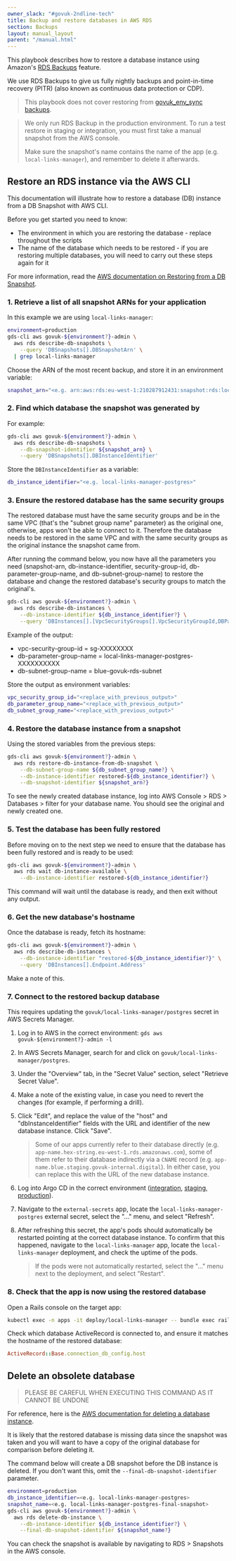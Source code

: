 ```yaml
---
owner_slack: "#govuk-2ndline-tech"
title: Backup and restore databases in AWS RDS
section: Backups
layout: manual_layout
parent: "/manual.html"
---
```


This playbook describes how to restore a database instance using Amazon's [RDS Backups](https://docs.aws.amazon.com/AmazonRDS/latest/UserGuide/USER_WorkingWithAutomatedBackups.html) feature.

We use RDS Backups to give us fully nightly backups and point-in-time recovery (PITR) (also known as continuous data protection or CDP).

> This playbook does not cover restoring from [govuk_env_sync backups](govuk-env-sync.html).

<!-- Force markdown to separate these quotes -->

> We only run RDS Backup in the production environment. To run a test restore in staging or integration, you must first take a manual snapshot from the AWS console.
>
> Make sure the snapshot's name contains the name of the app (e.g. `local-links-manager`), and remember to delete it afterwards.

## Restore an RDS instance via the AWS CLI

This documentation will illustrate how to restore a database (DB) instance from a DB Snapshot with AWS CLI.

Before you get started you need to know:

* The environment in which you are restoring the database - replace <environment> throughout the scripts
* The name of the database which needs to be restored - if you are restoring multiple databases, you will need to carry out these steps again for it

For more information, read the [AWS documentation on Restoring from a DB Snapshot](https://docs.aws.amazon.com/AmazonRDS/latest/UserGuide/USER_RestoreFromSnapshot.html).

### 1. Retrieve a list of all snapshot ARNs for your application

In this example we are using `local-links-manager`:

```sh
environment=production
gds-cli aws govuk-${environment?}-admin \
  aws rds describe-db-snapshots \
    --query 'DBSnapshots[].DBSnapshotArn' \
  | grep local-links-manager
```

Choose the ARN of the most recent backup, and store it in an environment variable:

```sh
snapshot_arn="<e.g. arn:aws:rds:eu-west-1:210287912431:snapshot:rds:local-links-manager-postgres-2022-07-05-01-09>"
```

### 2. Find which database the snapshot was generated by

For example:

```sh
gds-cli aws govuk-${environment?}-admin \
  aws rds describe-db-snapshots \
    --db-snapshot-identifier ${snapshot_arn} \
    --query 'DBSnapshots[].DBInstanceIdentifier'
```

Store the `DBInstanceIdentifier` as a variable:

```sh
db_instance_identifier="<e.g. local-links-manager-postgres>"
```

### 3. Ensure the restored database has the same security groups

The restored database must have the same security groups and be in the same VPC (that's the "subnet group name" parameter) as the original one, otherwise, apps won't be able to connect to it. Therefore the database needs to be restored in the same VPC and with the same security groups as the original instance the snapshot came from.

After running the command below, you now have all the parameters you need (snapshot-arn, db-instance-identifier, security-group-id, db-parameter-group-name, and db-subnet-group-name) to restore the database and change the restored database's security groups to match the original's.

```sh
gds-cli aws govuk-${environment?}-admin \
  aws rds describe-db-instances \
    --db-instance-identifier ${db_instance_identifier?} \
    --query 'DBInstances[].[VpcSecurityGroups[].VpcSecurityGroupId,DBParameterGroups[].DBParameterGroupName,DBSubnetGroup.DBSubnetGroupName]'
```

Example of the output:

* vpc-security-group-id = sg-XXXXXXXX
* db-parameter-group-name = local-links-manager-postgres-XXXXXXXXXX
* db-subnet-group-name = blue-govuk-rds-subnet

Store the output as environment variables:

```sh
vpc_security_group_id="<replace_with_previous_output>"
db_parameter_group_name="<replace_with_previous_output>"
db_subnet_group_name="<replace_with_previous_output>"
```

### 4. Restore the database instance from a snapshot

Using the stored variables from the previous steps:

```sh
gds-cli aws govuk-${environment?}-admin \
  aws rds restore-db-instance-from-db-snapshot \
    --db-subnet-group-name ${db_subnet_group_name?} \
    --db-instance-identifier restored-${db_instance_identifier?} \
    --db-snapshot-identifier ${snapshot_arn?}
```

To see the newly created database instance, log into AWS Console > RDS > Databases > filter for your database name. You should see the original and newly created one.

### 5. Test the database has been fully restored

Before moving on to the next step we need to ensure that the database has been fully restored and is ready to be used:

```sh
gds-cli aws govuk-${environment?}-admin \
  aws rds wait db-instance-available \
    --db-instance-identifier restored-${db_instance_identifier?}
```

This command will wait until the database is ready, and then exit without any output.

### 6. Get the new database's hostname

Once the database is ready, fetch its hostname:

```sh
gds-cli aws govuk-${environment?}-admin \
  aws rds describe-db-instances \
    --db-instance-identifier "restored-${db_instance_identifier?}" \
    --query 'DBInstances[].Endpoint.Address'
```

Make a note of this.

### 7. Connect to the restored backup database

This requires updating the `govuk/local-links-manager/postgres` secret in AWS Secrets Manager.

1. Log in to AWS in the correct environment: `gds aws govuk-${environment?}-admin -l`
1. In AWS Secrets Manager, search for and click on `govuk/local-links-manager/postgres`.
1. Under the "Overview" tab, in the "Secret Value" section, select "Retrieve Secret Value".
1. Make a note of the existing value, in case you need to revert the changes (for example, if performing a drill).
1. Click "Edit", and replace the value of the "host" and "dbInstanceIdentifier" fields with the URL and identifier of the new database instance. Click "Save".

    > Some of our apps currently refer to their database directly (e.g. `app-name.hex-string.eu-west-1.rds.amazonaws.com`), some of them refer to their database indirectly via a `CNAME` record (e.g. `app-name.blue.staging.govuk-internal.digital`). In either case, you can replace this with the URL of the new database instance.

1. Log into Argo CD in the correct environment ([integration](https://argo.eks.integration.govuk.digital/),
    [staging](https://argo.eks.staging.govuk.digital/), [production](https://argo.eks.production.govuk.digital/)).
1. Navigate to the `external-secrets` app, locate the `local-links-manager-postgres` external secret, select the "..." menu, and select "Refresh".
1. After refreshing this secret, the app's pods should automatically be restarted pointing at the correct database instance. To confirm that this happened, navigate to the `local-links-manager` app, locate the `local-links-manager` deployment, and check the uptime of the pods.

    > If the pods were not automatically restarted, select the "..." menu next to the deployment, and select "Restart".

### 8. Check that the app is now using the restored database

Open a Rails console on the target app:

```sh
kubectl exec -n apps -it deploy/local-links-manager -- bundle exec rails c
```

Check which database ActiveRecord is connected to, and ensure it matches the hostname of the restored database:

```ruby
ActiveRecord::Base.connection_db_config.host
```

## Delete an obsolete database

> PLEASE BE CAREFUL WHEN EXECUTING THIS COMMAND AS IT CANNOT BE UNDONE

For reference, here is the [AWS documentation for deleting a database instance](https://docs.aws.amazon.com/cli/latest/reference/rds/delete-db-instance.html#delete-db-instance).

It is likely that the restored database is missing data since the snapshot was taken and you
will want to have a copy of the original database for comparison before deleting it.

The command below will create a DB snapshot before the DB instance is deleted. If you don't want this, omit the `--final-db-snapshot-identifier` parameter.

```sh
environment=production
db_instance_identifier=<e.g. local-links-manager-postgres>
snapshot_name=<e.g. local-links-manager-postgres-final-snapshot>
gds-cli aws govuk-${environment?}-admin \
  aws rds delete-db-instance \
    --db-instance-identifier ${db_instance_identifier?} \
    --final-db-snapshot-identifier ${snapshot_name?}
```

You can check the snapshot is available by navigating to RDS > Snapshots in the AWS console.
